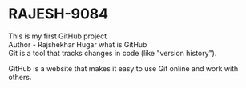 # RAJESH-9084
This is my first GitHub project <br>
Author - Rajshekhar Hugar 
what is GitHub 
<br>Git is a tool that tracks changes in code (like "version history").

GitHub is a website that makes it easy to use Git online and work with others.
